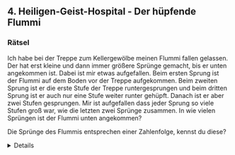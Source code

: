 ## 4. Heiligen-Geist-Hospital - Der hüpfende Flummi

### Rätsel
Ich habe bei der Treppe zum Kellergewölbe meinen Flummi fallen gelassen. Der hat erst kleine und dann immer größere Sprünge gemacht, bis er unten angekommen ist. Dabei ist mir etwas aufgefallen. Beim ersten Sprung ist der Flummi auf dem Boden vor der Treppe aufgekommen. Beim zweiten Sprung ist er die erste Stufe der Treppe runtergesprungen und beim dritten Sprung ist er auch nur eine Stufe weiter runter gehüpft. Danach ist er aber zwei Stufen gesprungen. Mir ist aufgefallen dass jeder Sprung so viele Stufen groß war, wie die letzten zwei Sprünge zusammen. In wie vielen Sprüngen ist der Flummi unten angekommen?

Die Sprünge des Flummis entsprechen einer Zahlenfolge, kennst du diese?

<details>
### Lösung
8 Sprünge, Fibonacci-Folge

Beschreibung: Die SuS müssen erst die richtige Treppe finden und dann die Stufen zählen. Danach müssen sie die Fibonacci-Folge nutzen um auf die Anzahl der Sprünge zu kommen. Sie können dafür die Treppe auch stückweise runtergehen und dabei die "Sprünge" zählen.

Rechenweg: 0+1+1+2+3+5+8+13>30
</details>